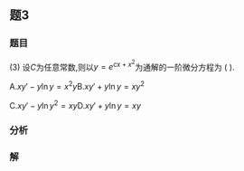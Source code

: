 ## 题3
### 题目
(3) 设$C$为任意常数,则以$y = e^{cx + x^2}$为通解的一阶微分方程为 ( ).

A.$xy' - y\ln y = x^2y$B.$xy' + y\ln y = xy^2$

C.$xy' - y\ln y^2 = xy$D.$xy' + y\ln y = xy$
### 分析

### 解